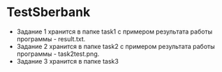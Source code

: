 # TestSberbank
* Задание 1 хранится в папке task1 c примером результата работы программы - result.txt.
* Задание 2 хранится в папке task2 с примером результата работы программы - task2test.png.
* Задание 3 хранится в папке task3 
